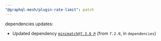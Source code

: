 ```yaml
---
"@graphql-mesh/plugin-rate-limit": patch
---
```

dependencies updates:
  - Updated dependency [`minimatch@7.3.0` ↗︎](https://www.npmjs.com/package/minimatch/v/7.3.0) (from `7.2.0`, in `dependencies`)
